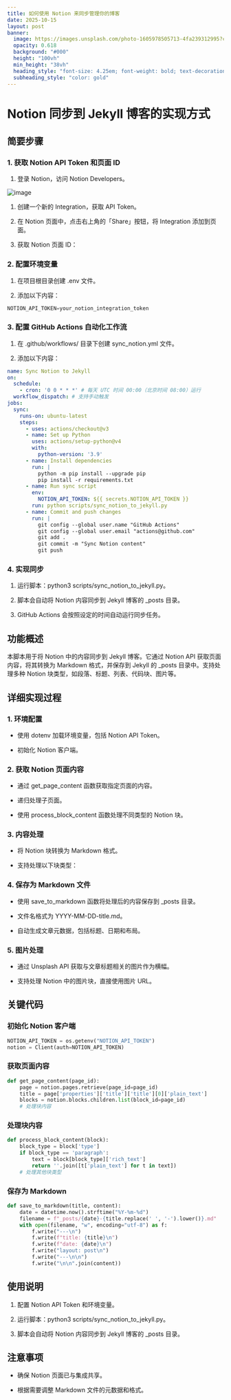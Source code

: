 ```yaml
---
title: 如何使用 Notion 来同步管理你的博客
date: 2025-10-15
layout: post
banner:
  image: https://images.unsplash.com/photo-1605978505713-4fa239312995?crop=entropy&cs=tinysrgb&fit=max&fm=jpg&ixid=M3w2OTIwMzJ8MHwxfHJhbmRvbXx8fHx8fHx8fDE3NjA1MzgxNDd8&ixlib=rb-4.1.0&q=80&w=1080
  opacity: 0.618
  background: "#000"
  height: "100vh"
  min_height: "38vh"
  heading_style: "font-size: 4.25em; font-weight: bold; text-decoration: underline"
  subheading_style: "color: gold"
---
```


# Notion 同步到 Jekyll 博客的实现方式

## 简要步骤

### 1. 获取 Notion API Token 和页面 ID

1. 登录 Notion，访问 Notion Developers。

![image](https://prod-files-secure.s3.us-west-2.amazonaws.com/a7a0cc5a-89b9-4cda-8686-1fba0ca52f40/d19c1afe-dea5-4312-9333-786b0ba83054/image.png?X-Amz-Algorithm=AWS4-HMAC-SHA256&X-Amz-Content-Sha256=UNSIGNED-PAYLOAD&X-Amz-Credential=ASIAZI2LB4667JY7EZ7X%2F20251015%2Fus-west-2%2Fs3%2Faws4_request&X-Amz-Date=20251015T142226Z&X-Amz-Expires=3600&X-Amz-Security-Token=IQoJb3JpZ2luX2VjEM7%2F%2F%2F%2F%2F%2F%2F%2F%2F%2FwEaCXVzLXdlc3QtMiJHMEUCIQDGIFjGZEkmrHRaZ9BAIfN6%2B87Lc3lkQWLPaN7wl5wtKwIgaKPhBzmUPn07ryiqHih%2BfwVXXWQYnhqN7Wb2MaNbYNYq%2FwMIdxAAGgw2Mzc0MjMxODM4MDUiDI3VD2jW0Pow0%2BgyOircA9QiIEGLruFGhBRxPTgKCuo%2BZpd84PfdosW0Zm7Xua0ZMtzRnJn0FhJOm9LeDo9oEV0bruvxyK4RtNAksGqJId6pG%2FbYYTbE6Y4PzA0wamkYzHCHnKSzfyo7SPVnWUdE7u1rLwuvmlYOrswzGW%2FSIzw%2Fps7Dw2mvF%2FVcIfLLfhWVGynMC%2B%2BqCUvqAZjSyQN7qBNwrMhRikYO8y8gGWmyzuybb5so5jqlXMnTZg99wfebk12w9ZbR9PfWCr1nANGofo2%2FBajR%2B4sSvRrXG7TDnuJohhEjFbrR54tjU9h9VrTwogcijHx2%2FGJ00ep59TL8dqtsNBW%2FzM2iG%2Bc2EGlrLK%2B4jvkXHhd0FmUXwKG%2B61XY2wgxZLcoJLBQgzzvMrSQ%2FK1KdCoxb%2BxrZM08OnawwZzpFdrDKTv3UX9U0KOEBHjPfYw4wqGHL4ypSCGUcU3Z9ccs9ElR69X8ttAidT7Zh%2FfEuPUiaOQyr6yYtCVBq4g4grZqCBsZnI1XvhB4pxU6Rko8svlOexiWr57pYBwpQcPhw9QQhxKQZeduCbPlO2HZsnTZRaWak5VilTQ22k0IpPHef50ThGDt7knSMu8fdg2QFMO4zR3nEBZb3VEfrHOYWkdZ2k3FKp%2FJ2%2F%2BlMIDUvscGOqUBa07zX9ZmYw8D3wrDi3TRgk%2FToXRi4AW6idzduwkRb9TUxFUZDc%2BfwEnovzpmBccpM%2Bcm6V35GtwdeqeSoxlN7%2BZds8xbDO8ByQmMEKYfxkBiXi7%2BB%2FEisr7jUwJ0G8dqHiyGW2oi2zrrE9%2FO371THxwg6IkefV%2F%2BPsiOHvpNxyKAejc89YtfPkEEbvCl3tdve4CYW7oJEdcxZRvu7WxYVePL6eO5&X-Amz-Signature=8614106b4bb569d4e9a5f161a1ae51ee914f761d63fe171fe599022f2f67c477&X-Amz-SignedHeaders=host&x-amz-checksum-mode=ENABLED&x-id=GetObject)

1. 创建一个新的 Integration，获取 API Token。

1. 在 Notion 页面中，点击右上角的「Share」按钮，将 Integration 添加到页面。

1. 获取 Notion 页面 ID：


### 2. 配置环境变量

1. 在项目根目录创建 .env 文件。

1. 添加以下内容：

```javascript
NOTION_API_TOKEN=your_notion_integration_token
```

### 3. 配置 GitHub Actions 自动化工作流

1. 在 .github/workflows/ 目录下创建 sync_notion.yml 文件。

1. 添加以下内容：

```yaml
name: Sync Notion to Jekyll
on:
  schedule:
    - cron: '0 0 * * *' # 每天 UTC 时间 00:00（北京时间 08:00）运行
  workflow_dispatch: # 支持手动触发
jobs:
  sync:
    runs-on: ubuntu-latest
    steps:
      - uses: actions/checkout@v3
      - name: Set up Python
        uses: actions/setup-python@v4
        with:
          python-version: '3.9'
      - name: Install dependencies
        run: |
          python -m pip install --upgrade pip
          pip install -r requirements.txt
      - name: Run sync script
        env:
          NOTION_API_TOKEN: ${{ secrets.NOTION_API_TOKEN }}
        run: python scripts/sync_notion_to_jekyll.py
      - name: Commit and push changes
        run: |
          git config --global user.name "GitHub Actions"
          git config --global user.email "actions@github.com"
          git add .
          git commit -m "Sync Notion content"
          git push
```

### 4. 实现同步

1. 运行脚本：python3 scripts/sync_notion_to_jekyll.py。

1. 脚本会自动将 Notion 内容同步到 Jekyll 博客的 _posts 目录。

1. GitHub Actions 会按照设定的时间自动运行同步任务。

## 功能概述

本脚本用于将 Notion 中的内容同步到 Jekyll 博客。它通过 Notion API 获取页面内容，将其转换为 Markdown 格式，并保存到 Jekyll 的 _posts 目录中。支持处理多种 Notion 块类型，如段落、标题、列表、代码块、图片等。

## 详细实现过程

### 1. 环境配置

- 使用 dotenv 加载环境变量，包括 Notion API Token。

- 初始化 Notion 客户端。

### 2. 获取 Notion 页面内容

- 通过 get_page_content 函数获取指定页面的内容。

- 递归处理子页面。

- 使用 process_block_content 函数处理不同类型的 Notion 块。

### 3. 内容处理

- 将 Notion 块转换为 Markdown 格式。

- 支持处理以下块类型：


### 4. 保存为 Markdown 文件

- 使用 save_to_markdown 函数将处理后的内容保存到 _posts 目录。

- 文件名格式为 YYYY-MM-DD-title.md。

- 自动生成文章元数据，包括标题、日期和布局。

### 5. 图片处理

- 通过 Unsplash API 获取与文章标题相关的图片作为横幅。

- 支持处理 Notion 中的图片块，直接使用图片 URL。

## 关键代码

### 初始化 Notion 客户端

```python
NOTION_API_TOKEN = os.getenv("NOTION_API_TOKEN")
notion = Client(auth=NOTION_API_TOKEN)
```

### 获取页面内容

```python
def get_page_content(page_id):
    page = notion.pages.retrieve(page_id=page_id)
    title = page['properties']['title']['title'][0]['plain_text']
    blocks = notion.blocks.children.list(block_id=page_id)
    # 处理块内容
```

### 处理块内容

```python
def process_block_content(block):
    block_type = block['type']
    if block_type == 'paragraph':
        text = block[block_type]['rich_text']
        return ''.join([t['plain_text'] for t in text])
    # 处理其他块类型
```

### 保存为 Markdown

```python
def save_to_markdown(title, content):
    date = datetime.now().strftime("%Y-%m-%d")
    filename = f"_posts/{date}-{title.replace(' ', '-').lower()}.md"
    with open(filename, "w", encoding="utf-8") as f:
        f.write("---\n")
        f.write(f"title: {title}\n")
        f.write(f"date: {date}\n")
        f.write("layout: post\n")
        f.write("---\n\n")
        f.write("\n\n".join(content))
```

## 使用说明

1. 配置 Notion API Token 和环境变量。

1. 运行脚本：python3 scripts/sync_notion_to_jekyll.py。

1. 脚本会自动将 Notion 内容同步到 Jekyll 博客的 _posts 目录。

## 注意事项

- 确保 Notion 页面已与集成共享。

- 根据需要调整 Markdown 文件的元数据和格式。